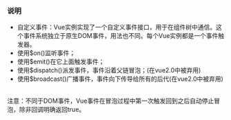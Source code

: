 ### 说明
- 自定义事件：Vue实例实现了一个自定义事件接口，用于在组件树中通信。这个事件系统独立于原生DOM事件，用法也不同。每个Vue实例都是一个事件触发器。
- 使用$on()监听事件；
- 使用$emit()在它上面触发事件；
- 使用$dispatch()派发事件，事件沿着父链冒泡；(在vue2.0中被弃用)
- 使用$broadcast()广播事件，事件向下传导给所有的后代(在vue2.0中被弃用)
<br>
注意：不同于DOM事件，Vue事件在冒泡过程中第一次触发回到之后自动停止冒泡，除非回调明确返回true。

